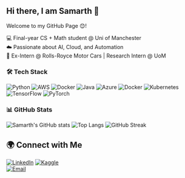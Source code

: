 ## Hi there, I am Samarth 👋
Welcome to my GitHub Page 😊!

💻 Final-year CS + Math student @ Uni of Manchester  
☁️ Passionate about AI, Cloud, and Automation  
🚀 Ex-Intern @ Rolls-Royce Motor Cars | Research Intern @ UoM

### 🛠 Tech Stack
![Python](https://img.shields.io/badge/Python-3776AB?style=for-the-badge&logo=python&logoColor=white)
![AWS](https://img.shields.io/badge/AWS-FF9900?style=for-the-badge&logo=amazon-aws&logoColor=white)
![Docker](https://img.shields.io/badge/Docker-2496ED?style=for-the-badge&logo=docker&logoColor=white)
![Java](https://img.shields.io/badge/Java-007396?style=for-the-badge&logo=java&logoColor=white)
![Azure](https://img.shields.io/badge/Azure-0078D4?style=for-the-badge&logo=microsoft-azure&logoColor=white)
![Docker](https://img.shields.io/badge/Docker-2496ED?style=for-the-badge&logo=docker&logoColor=white)
![Kubernetes](https://img.shields.io/badge/Kubernetes-326CE5?style=for-the-badge&logo=kubernetes&logoColor=white)
![TensorFlow](https://img.shields.io/badge/TensorFlow-FF6F00?style=for-the-badge&logo=tensorflow&logoColor=white)
![PyTorch](https://img.shields.io/badge/PyTorch-EE4C2C?style=for-the-badge&logo=pytorch&logoColor=white)



### 📊 GitHub Stats
![Samarth's GitHub stats](https://github-readme-stats.vercel.app/api?username=samarth-web&show_icons=true&theme=radical)
![Top Langs](https://github-readme-stats.vercel.app/api/top-langs/?username=samarth-web&layout=compact&theme=radical)
![GitHub Streak](https://streak-stats.demolab.com/?user=samarth-web&theme=radical)

## 🌍 Connect with Me

[![LinkedIn](https://img.shields.io/badge/LinkedIn-blue?style=for-the-badge&logo=linkedin)](https://www.linkedin.com/in/samarth-jain-ab69a2253/)
[![Kaggle](https://img.shields.io/badge/Kaggle-000?style=for-the-badge&logo=vercel)](https://www.kaggle.com/samarthj204)  
[![Email](https://img.shields.io/badge/Email-D14836?style=for-the-badge&logo=gmail&logoColor=white)](mailto:samarthj204@gmail.com) 




<!--
**samarth-web/samarth-web** is a ✨ _special_ ✨ repository because its `README.md` (this file) appears on your GitHub profile.
![Samarth's GitHub stats](https://github-readme-stats.vercel.app/api?username=samarth-webE&show_icons=true&theme=radical)

Here are some ideas to get you started:

- 🔭 I’m currently working on ...
- 🌱 I’m currently learning ...
- 👯 I’m looking to collaborate on ...
- 🤔 I’m looking for help with ...
- 💬 Ask me about ...
- 📫 How to reach me: ...
- 😄 Pronouns: ...
- ⚡ Fun fact: ...
-->
